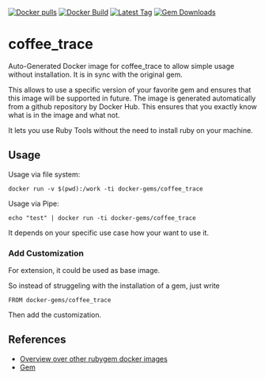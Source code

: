 [![Docker pulls](https://img.shields.io/docker/pulls/rubygem/coffee_trace.svg)](https://hub.docker.com/r/rubygem/coffee_trace/)
[![Docker Build](https://img.shields.io/docker/automated/rubygem/coffee_trace.svg)](https://hub.docker.com/r/rubygem/coffee_trace/)
[![Latest Tag](https://img.shields.io/github/tag/docker-rubygem/coffee_trace.svg)](https://hub.docker.com/r/rubygem/coffee_trace/)
[![Gem Downloads](https://img.shields.io/gem/dt/coffee_trace.svg)](https://rubygems.org/gems/coffee_trace/)
# coffee_trace

Auto-Generated Docker image for coffee_trace to allow simple usage without installation.
It is in sync with the original gem.

This allows to use a specific version of your favorite gem and ensures that this image will be supported in future.
The image is generated automatically from a github repository by Docker Hub.
This ensures that you exactly know what is in the image and what not.

It lets you use Ruby Tools without the need to install ruby on your machine.

## Usage

Usage via file system:

`docker run -v $(pwd):/work -ti docker-gems/coffee_trace`

Usage via Pipe:

`echo "test" | docker run -ti docker-gems/coffee_trace`

It depends on your specific use case how your want to use it.

### Add Customization

For extension, it could be used as base image.

So instead of struggeling with the installation of a gem, just write

`FROM docker-gems/coffee_trace`

Then add the customization.

## References

 - [Overview over other rubygem docker images](https://github.com/thinkbot/docker-rubygem)
 - [Gem](https://rubygems.org/gems/coffee_trace/)
